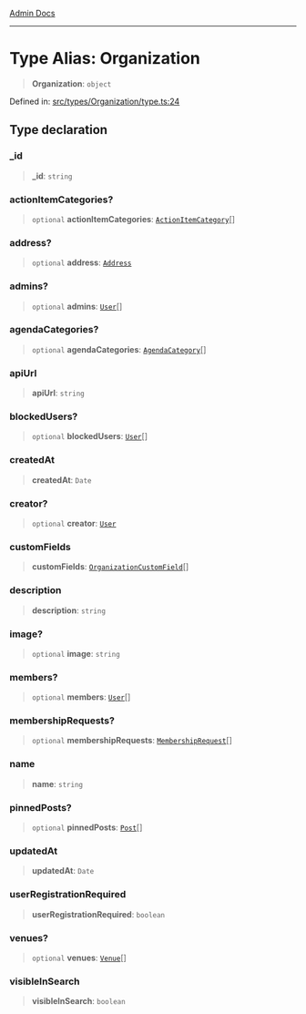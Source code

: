 [Admin Docs](/)

***

# Type Alias: Organization

> **Organization**: `object`

Defined in: [src/types/Organization/type.ts:24](https://github.com/PalisadoesFoundation/talawa-admin/blob/main/src/types/Organization/type.ts#L24)

## Type declaration

### \_id

> **\_id**: `string`

### actionItemCategories?

> `optional` **actionItemCategories**: [`ActionItemCategory`](../../../actionItem/type-aliases/ActionItemCategory.md)[]

### address?

> `optional` **address**: [`Address`](../../../address/type-aliases/Address.md)

### admins?

> `optional` **admins**: [`User`](../../../User/type/type-aliases/User.md)[]

### agendaCategories?

> `optional` **agendaCategories**: [`AgendaCategory`](../../../Agenda/type/type-aliases/AgendaCategory.md)[]

### apiUrl

> **apiUrl**: `string`

### blockedUsers?

> `optional` **blockedUsers**: [`User`](../../../User/type/type-aliases/User.md)[]

### createdAt

> **createdAt**: `Date`

### creator?

> `optional` **creator**: [`User`](../../../User/type/type-aliases/User.md)

### customFields

> **customFields**: [`OrganizationCustomField`](OrganizationCustomField.md)[]

### description

> **description**: `string`

### image?

> `optional` **image**: `string`

### members?

> `optional` **members**: [`User`](../../../User/type/type-aliases/User.md)[]

### membershipRequests?

> `optional` **membershipRequests**: [`MembershipRequest`](../../../membership/type-aliases/MembershipRequest.md)[]

### name

> **name**: `string`

### pinnedPosts?

> `optional` **pinnedPosts**: [`Post`](../../../Post/type/type-aliases/Post.md)[]

### updatedAt

> **updatedAt**: `Date`

### userRegistrationRequired

> **userRegistrationRequired**: `boolean`

### venues?

> `optional` **venues**: [`Venue`](../../../venue/type-aliases/Venue.md)[]

### visibleInSearch

> **visibleInSearch**: `boolean`
